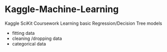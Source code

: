 # Kaggle-Machine-Learning
Kaggle SciKit Coursework
Learning basic Regression/Decision Tree models
- fitting data
- cleaning /dropping data
- categorical data
